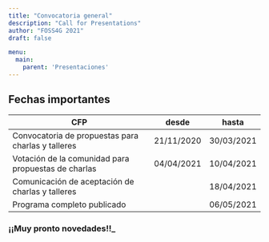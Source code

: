 ```yaml
---
title: "Convocatoria general"
description: "Call for Presentations"
author: "FOSS4G 2021"
draft: false

menu:
  main:
    parent: 'Presentaciones'
---
```


## Fechas importantes
| CFP                                                 |desde       |  hasta     |
|-----------------------------------------------------|------------|------------|
|Convocatoria de propuestas para charlas y talleres   | 21/11/2020 | 30/03/2021 |                            
|Votación de la comunidad para propuestas de charlas  | 04/04/2021 | 10/04/2021 |                            
|Comunicación de aceptación de charlas y talleres     |            | 18/04/2021 |                            
|Programa completo publicado                          |            | 06/05/2021 |                                 

### **¡¡Muy pronto novedades!!_**